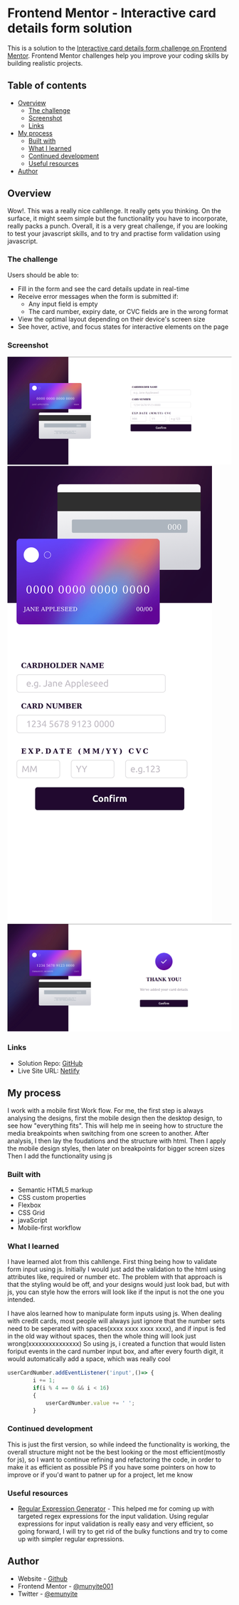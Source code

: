 # Frontend Mentor - Interactive card details form solution

This is a solution to the [Interactive card details form challenge on Frontend Mentor](https://www.frontendmentor.io/challenges/interactive-card-details-form-XpS8cKZDWw). Frontend Mentor challenges help you improve your coding skills by building realistic projects. 

## Table of contents

- [Overview](#overview)
  - [The challenge](#the-challenge)
  - [Screenshot](#screenshot)
  - [Links](#links)
- [My process](#my-process)
  - [Built with](#built-with)
  - [What I learned](#what-i-learned)
  - [Continued development](#continued-development)
  - [Useful resources](#useful-resources)
- [Author](#author)

## Overview
Wow!. This was a really nice cahllenge. It really gets you thinking.
On the surface, it might seem simple but the functionality you have to incorporate, really packs a punch. Overall, it is a very great challenge, if you are looking to test your javascript skills, and to try and practise form validation using javascript.


### The challenge

Users should be able to:

- Fill in the form and see the card details update in real-time
- Receive error messages when the form is submitted if:
  - Any input field is empty
  - The card number, expiry date, or CVC fields are in the wrong format
- View the optimal layout depending on their device's screen size
- See hover, active, and focus states for interactive elements on the page

### Screenshot

![](./Screenshots/Desktop%20Design.png)
![](./Screenshots/Mobile%20Design.png)
![](./Screenshots/Desktop%20Complete%20Status.png)

### Links

- Solution Repo: [GitHub]()
- Live Site URL: [Netlify]()

## My process
I work with a mobile first Work flow.
For me, the first step is always analysing the designs, first the mobile design then the desktop design, to see how "everything fits".
This will help me in seeing how to structure the media breakpoints when switching from one screen to another.
After analysis, I then lay the foudations and the structure with html.
Then I apply the mobile design styles, then later on breakpoints for bigger screen sizes
Then I add the functionality using js


### Built with

- Semantic HTML5 markup
- CSS custom properties
- Flexbox
- CSS Grid
- javaScript
- Mobile-first workflow

### What I learned

I have learned alot from this cahllenge.
First thing being how to validate form input using js.
Initially I would just add the validation to the html using attributes like, required or number etc. The problem with that approach is that the styling would be off, and your designs would just look bad, but with js, you can style how the errors will look like if the input is not the one you intended.

I have alos learned how to manipulate form inputs using js.
When dealing with credit cards, most people will always just ignore that the number sets need to be seperated with spaces(xxxx xxxx xxxx xxxx), and if input is fed in the old way without spaces, then the whole thing will look just wrong(xxxxxxxxxxxxxxx)
So using js, i created a function that would listen foriput events in the card number input box, and after every fourth digit, it would automatically add a space, which was really cool

```js
userCardNumber.addEventListener('input',()=> {
        i += 1;
        if(i % 4 == 0 && i < 16)
        {
            userCardNumber.value += ' ';
        }
```
### Continued development
This is just the first version, so while indeed the functionality is working, the overall structure might not be the best looking or the most efficient(mostly for js), so I want to continue refining and refactoring the code, in order to make it as efficient as possible
PS if you have some pointers on how to improve or if you'd want to patner up for a project, let me know
### Useful resources

- [Regular Expression Generator](https://www.regex101.com) - This helped me for coming up with targeted regex expressions for the input validation. Using regular expressions for input validation is really easy and very efficient, so going forward, I will try to get rid of the bulky functions and try to come up with simpler regular expressions.
## Author

- Website - [Github](https://www.your-site.com)
- Frontend Mentor - [@munyite001](https://www.frontendmentor.io/profile/munyite001)
- Twitter - [@emunyite](https://www.twitter.com/emunyite)